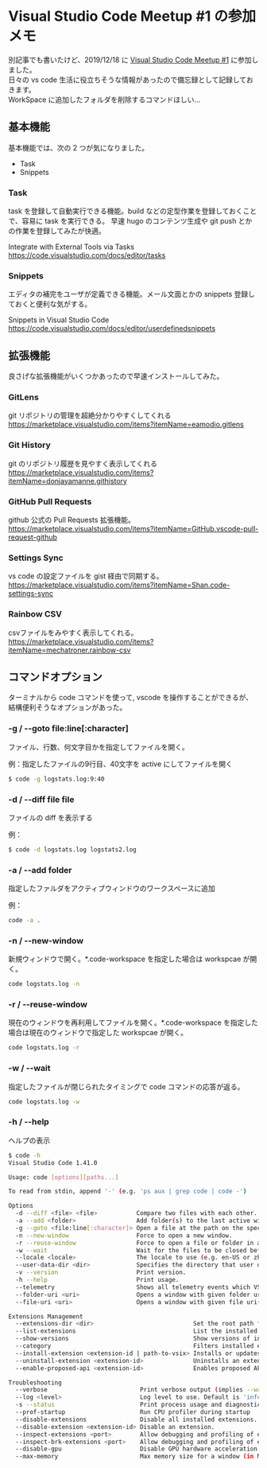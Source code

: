 # Visual Studio Code Meetup #1 の参加メモ


別記事でも書いたけど、2019/12/18 に [Visual Studio Code Meetup #1](https://vscode.connpass.com/event/155068/) に参加しました。  
日々の vs code 生活に役立ちそうな情報があったので備忘録として記録しておきます。  
WorkSpace に追加したフォルダを削除するコマンドほしい...

## 基本機能
基本機能では、次の 2 つが気になりました。

- Task
- Snippets

### Task

task を登録して自動実行できる機能。build などの定型作業を登録しておくことで、容易に task を実行できる。
早速 hugo のコンテンツ生成や git push とかの作業を登録してみたが快適。

Integrate with External Tools via Tasks  
https://code.visualstudio.com/docs/editor/tasks

### Snippets

エディタの補完をユーザが定義できる機能。メール文面とかの snippets 登録しておくと便利な気がする。

Snippets in Visual Studio Code  
https://code.visualstudio.com/docs/editor/userdefinedsnippets

## 拡張機能

良さげな拡張機能がいくつかあったので早速インストールしてみた。

### GitLens

git リポジトリの管理を超絶分かりやすくしてくれる  
https://marketplace.visualstudio.com/items?itemName=eamodio.gitlens

### Git History

git のリポジトリ履歴を見やすく表示してくれる  
https://marketplace.visualstudio.com/items?itemName=donjayamanne.githistory

### GitHub Pull Requests

github 公式の Pull Requests 拡張機能。  
https://marketplace.visualstudio.com/items?itemName=GitHub.vscode-pull-request-github

### Settings Sync

vs code の設定ファイルを gist 経由で同期する。  
https://marketplace.visualstudio.com/items?itemName=Shan.code-settings-sync

### Rainbow CSV  

csvファイルをみやすく表示してくれる。  
https://marketplace.visualstudio.com/items?itemName=mechatroner.rainbow-csv

## コマンドオプション

ターミナルから code コマンドを使って, vscode を操作することができるが、結構便利そうなオプションがあった。

### -g / --goto file:line[:character]

ファイル、行数、何文字目かを指定してファイルを開く。

例：指定したファイルの9行目、40文字を active にしてファイルを開く

```sh
$ code -g logstats.log:9:40
```

### -d / --diff file file

ファイルの diff を表示する

例：

```sh
$ code -d logstats.log logstats2.log
```

### -a / --add folder

指定したファルダをアクティブウィンドウのワークスペースに追加

例：

```sh
code -a .
```

### -n / --new-window

新規ウィンドウで開く。*.code-workspace を指定した場合は workspcae が開く。

```sh
code logstats.log -n
```

### -r / --reuse-window

現在のウィンドウを再利用してファイルを開く。*.code-workspace を指定した場合は現在のウィンドウで指定した workspcae が開く。

```sh
code logstats.log -r
```

### -w / --wait

指定したファイルが閉じられたタイミングで code コマンドの応答が返る。

```sh
code logstats.log -w
```

### -h / --help

ヘルプの表示

```sh
$ code -h
Visual Studio Code 1.41.0

Usage: code [options][paths...]

To read from stdin, append '-' (e.g. 'ps aux | grep code | code -')

Options
  -d --diff <file> <file>           Compare two files with each other.
  -a --add <folder>                 Add folder(s) to the last active window.
  -g --goto <file:line[:character]> Open a file at the path on the specified line and character position.
  -n --new-window                   Force to open a new window.
  -r --reuse-window                 Force to open a file or folder in an already opened window.
  -w --wait                         Wait for the files to be closed before returning.
  --locale <locale>                 The locale to use (e.g. en-US or zh-TW).
  --user-data-dir <dir>             Specifies the directory that user data is kept in. Can be used to open multiple distinct instances of Code.
  -v --version                      Print version.
  -h --help                         Print usage.
  --telemetry                       Shows all telemetry events which VS code collects.
  --folder-uri <uri>                Opens a window with given folder uri(s)
  --file-uri <uri>                  Opens a window with given file uri(s)

Extensions Management
  --extensions-dir <dir>                            Set the root path for extensions.
  --list-extensions                                 List the installed extensions.
  --show-versions                                   Show versions of installed extensions, when using --list-extension.
  --category                                        Filters installed extensions by provided category, when using --list-extension.
  --install-extension <extension-id | path-to-vsix> Installs or updates the extension. Use `--force` argument to avoid prompts.
  --uninstall-extension <extension-id>              Uninstalls an extension.
  --enable-proposed-api <extension-id>              Enables proposed API features for extensions. Can receive one or more extension IDs to enable individually.

Troubleshooting
  --verbose                          Print verbose output (implies --wait).
  --log <level>                      Log level to use. Default is 'info'. Allowed values are 'critical', 'error', 'warn', 'info', 'debug', 'trace', 'off'.
  -s --status                        Print process usage and diagnostics information.
  --prof-startup                     Run CPU profiler during startup
  --disable-extensions               Disable all installed extensions.
  --disable-extension <extension-id> Disable an extension.
  --inspect-extensions <port>        Allow debugging and profiling of extensions. Check the developer tools for the connection URI.
  --inspect-brk-extensions <port>    Allow debugging and profiling of extensions with the extension host being paused after start. Check the developer tools for the connection URI.
  --disable-gpu                      Disable GPU hardware acceleration.
  --max-memory                       Max memory size for a window (in Mbytes).

```